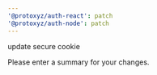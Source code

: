 ```yaml
---
'@protoxyz/auth-react': patch
'@protoxyz/auth-node': patch
---
```


update secure cookie

Please enter a summary for your changes.

